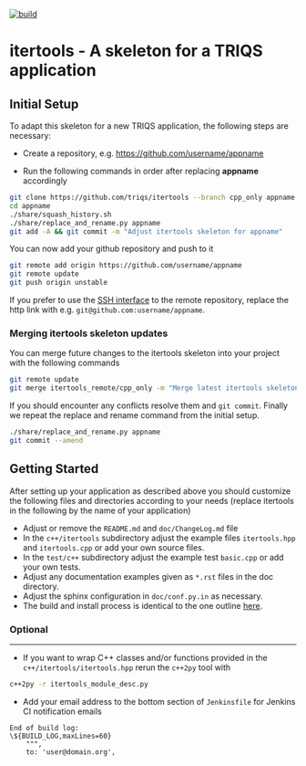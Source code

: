 [![build](https://github.com/TRIQS/itertools/workflows/build/badge.svg?branch=notriqs)](https://github.com/TRIQS/itertools/actions?query=workflow%3Abuild)

# itertools - A skeleton for a TRIQS application

Initial Setup
-------------

To adapt this skeleton for a new TRIQS application, the following steps are necessary:

* Create a repository, e.g. https://github.com/username/appname

* Run the following commands in order after replacing **appname** accordingly

```bash
git clone https://github.com/triqs/itertools --branch cpp_only appname
cd appname
./share/squash_history.sh
./share/replace_and_rename.py appname
git add -A && git commit -m "Adjust itertools skeleton for appname"
```

You can now add your github repository and push to it

```bash
git remote add origin https://github.com/username/appname
git remote update
git push origin unstable
```

If you prefer to use the [SSH interface](https://help.github.com/en/articles/connecting-to-github-with-ssh)
to the remote repository, replace the http link with e.g. `git@github.com:username/appname`.

### Merging itertools skeleton updates ###

You can merge future changes to the itertools skeleton into your project with the following commands

```bash
git remote update
git merge itertools_remote/cpp_only -m "Merge latest itertools skeleton changes"
```

If you should encounter any conflicts resolve them and `git commit`.
Finally we repeat the replace and rename command from the initial setup.

```bash
./share/replace_and_rename.py appname
git commit --amend
```

Getting Started
---------------

After setting up your application as described above you should customize the following files and directories
according to your needs (replace itertools in the following by the name of your application)

* Adjust or remove the `README.md` and `doc/ChangeLog.md` file
* In the `c++/itertools` subdirectory adjust the example files `itertools.hpp` and `itertools.cpp` or add your own source files.
* In the `test/c++` subdirectory adjust the example test `basic.cpp` or add your own tests.
* Adjust any documentation examples given as `*.rst` files in the doc directory.
* Adjust the sphinx configuration in `doc/conf.py.in` as necessary.
* The build and install process is identical to the one outline [here](https://triqs.github.io/itertools/unstable/install.html).

### Optional ###
----------------

* If you want to wrap C++ classes and/or functions provided in the `c++/itertools/itertools.hpp` rerun the `c++2py` tool with
```bash
c++2py -r itertools_module_desc.py
```
* Add your email address to the bottom section of `Jenkinsfile` for Jenkins CI notification emails
```
End of build log:
\${BUILD_LOG,maxLines=60}
    """,
    to: 'user@domain.org',
```
